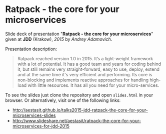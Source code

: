 
# Ratpack - the core for your microservices

Slide deck of presentation "**Ratpack - the core for your microservices**" given at **JDD** (Krakow), *2015* by *Andrey Adamovich*.

Presentation description:

> Ratpack reached version 1.0 in 2015. It’s a light-weight framework with a lot of potential. It has a good team and years for coding behind it, but still remains very straight-forward, easy to use, deploy, extend and at the same time it's very efficient and performing. Its core is non-blocking and implements reactive approaches for handling high-load with little resources. It has all you need for your micro-services.


To see the slides just clone the repository and open `slides.html` in your browser. Or alternatively, visit one of the following links:

- <http://aestasit.github.io/talks2015-jdd-ratpack-the-core-for-your-microservices-slides>
- <http://www.slideshare.net/aestasit/ratpack-the-core-for-your-microservices-for-jdd-2015>

